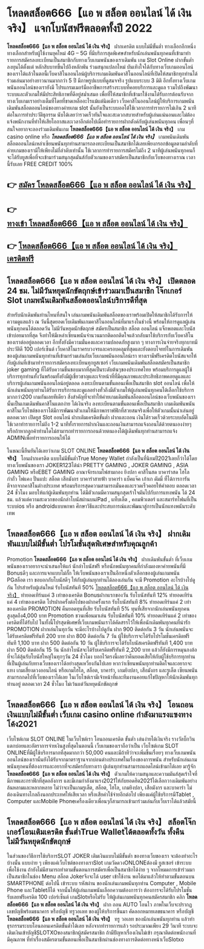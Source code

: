 # โหลดสล็อต666【แอ พ สล็อต ออนไลน์ ได้ เงิน จริง】  แจกโบนัสฟรีตลอดทั้งปี 2022

**โหลดสล็อต666【แอ พ สล็อต ออนไลน์ ได้ เงิน จริง】** ฝากเครดิต แบบไม่มีขั้นต่ำ  ทางเลือกอีกหนึ่งทางเลือกสำหรับผู้ใช้งานยุคใหม่ 4G – 5G ที่มีบริการสุดพิเศษสำหรับนักเล่นพนันทุกคนที่เข้ามาทำรายการสมัครลงทะเบียนเป็นสมาชิกกับทางเว็บเกมพนันของเราเดิมพัน เกม Slot Online ฝากขั้นต่ำ ลงทุนได้ตั้งแต่ หลักสิบบาทขึ้นไปถึงหลักพัน ร่วมสนุกแปลกใหม่ บันเทิงใจได้กับทางเว็บเกมออนไลน์ของเราได้แล้วในตอนี้เว็บคาสิโนออนไลน์ผู้บริการเกมเดิมพันคาสิโนออนไลน์ที่เปิดให้สมาชิกทุกท่านได้ร่วมเล่นมาอย่างยาวนานมากกว่า 5 ปี มีภาพรูปแบบที่ดูสมจจริง รูปแบบระบบ 3 มิติ
อีกทั้งทางเว็บเกมพนันออนไลน์ของเรายังมี โปรแกรมเมอร์มืออาชีพการสร้างระบบที่คอยบริการและดูแล  รวมไปถึงพัฒนาระบบและตัวเกมให้มีประสิทธิภาพที่ดีอยู่สม่ำเสมอ เพื่อที่ให้สมาชิกที่เข้ามาใช้งานได้รับการต้อนรับจากทางเว็บเกมเราอย่างเต็มที่โดยที่ขาดเหลืออะไรแม้แต่นิดเดียว เว็บคาสิโนออนไลน์ผู้ให้บริการเกมพนันเดิมพันสล็อตออนไลน์ของทางค่ายเกม slot นั้นยังเป็นระบบออโต้ใช้เวลาการทำรายการไม่เกิน 2 นาที ต่อในการทำประวัติธุกรรม นับได้เลยว่ารวดเร็วทันใจและสะดวกสบายสำหรับผู้เล่นแน่นอนและไม่ต้องแจ้งพนักงานที่ทำให้เสียโอกาสและเวลาอีกต่อไปเมื่อทำรายการฝากตังค์กับผู้เล่นพนันทุกคน
เพื่อนๆที่สนใจอยากจะลองร่วมเดิมพันเกม **โหลดสล็อต666【แอ พ สล็อต ออนไลน์ ได้ เงิน จริง】** เกม casino online หรือ ***โหลดสล็อต666【แอ พ สล็อต ออนไลน์ ได้ เงิน จริง】*** เกมพนันเดิมพันสล็อตออนไลน์เหล่าเซียนพนันทุกท่านสามารถลงทะเบียนเป็นสมาชิกได้เลยเพียงกรอกข้อมูลตามลำดับที่ค่ายเกมของเรามีให้เพียงไม่กี่ลำดับเท่านั้น ใช้เวลาการทำรายการสมัครไม่ถึง 2 นาทีผู้เล่นพนันทุกคนก็จะได้รับยูสเพื่อที่จะเข้ามาร่วมสนุกสุดมันส์กับตัวเกมของเราสมัครเป็นสมาชิกกับเว็บของทางเราณ เวลานี้รับเลย FREE CREDIT 100%

## 👉 [สมัคร โหลดสล็อต666【แอ พ สล็อต ออนไลน์ ได้ เงิน จริง】](https://archa888.com/)
## 👉 [ทางเข้า โหลดสล็อต666【แอ พ สล็อต ออนไลน์ ได้ เงิน จริง】](https://archa888.com/)
## 👉 [โหลดสล็อต666【แอ พ สล็อต ออนไลน์ ได้ เงิน จริง】 เครดิตฟรี](https://archa888.com/)

## โหลดสล็อต666【แอ พ สล็อต ออนไลน์ ได้ เงิน จริง】 เปิดตลอด  24 ชม. ไม่มีวันหยุดนักขัตฤกษ์เข้าร่วมมาเป็นสมาชิก โจ๊กเกอร์ Slot เกมพนันเดิมพันสล็อตออนไลน์บริการดีที่สุด

สำหรับนักเดิมพันท่านไหนที่สนใจ เล่นเกมพนันเดิมพันสล็อตของเราพร้อมเปิดให้สมาชิกได้รับการให้ความดูแลแล้ว ณ วันนี้สุดยอดเว็บเดิมพันเกมคาสิโนออนไลน์ที่มาแรงในช่วงนี้ พร้อมให้การดูแลผู้เล่นพนันทุกคนได้ตลอดวัน ไม่มีวันหยุดนักขัตฤกษ์ สมัครเป็นสมาชิก สล็อต ออนไลน์ แจ็กพอตและโบนัสเข้าบ่อยมากที่สุด จึงทำให้มีเหล่าเซียนพนันจำนวนมากติดอกติดใจแล้วกลับมาใช้บริการกับเว็บคาสิโนของเราต่ออยู่ตลอดเวลา อีกทั้งยังมีความมั่นคงและความปลอดภัยสูงมาก ๆ ทางการเงินจ่ายจริงทุกบาทมีประวัติดี 100 เปอร์เซ็นต์ เว็บคาสิโนเราครบวงจรและครอบคลุมที่สุดและยังตอบโจทย์ในการเดิมพันของผู้เล่นเกมพนันทุกท่านที่เข้ามาร่วมเล่นกับเว็บเกมพนันออนไลน์เรา
ทางเรามีฟรีเครดิตโบนัสแจกให้กับผู้เล่นที่เข้ามาทำรายการสมัครลงทะเบียนทุกยูสเซอร์ เว็บเกมพนันเดิมพันสล็อตสมัครเป็นสมาชิก joker gaming ที่ได้รับความชื่นชอบมากที่สุดเป็นระดับต้นๆของประเทศไทย พร้อมบริการดูแลผู้ใช้บริการทุกท่านทั้งวันพร้อมทั้งยังมีผู้เชี่ยวชาญและเจ้าหน้าที่ที่มีคุณภาพและประสิทธิภาพคอยดูแลและบริการผู้เล่นเกมพนันออนไลน์อยู่ตลอด ลงทะเบียนตามขั้นตอนเพื่อเป็นสมาชิก slot ออนไลน์ เพื่อให้นักเล่นพนันทุกท่านได้รับการบริการและดูแลอย่างทั่วถึงมีตัวเกมให้ผู้เล่นพนันทุกคนได้เลือกใช้บริการมากกว่า200 เกมกันเลยทีเดียว
สิ่งสำคัญที่จะทำให้ค่ายเกมเดิมพันสล็อตออนไลน์ของเว็บพนันของเรานั้นเป็นเกมเดิมพันคาสิโนแตกง่าย ได้เงินจริง ลงทะเบียนตามขั้นตอนเพื่อเป็นสมาชิก  เกมเดิมพันพนันคาสิโนเว็บไซต์ของเราได้มีการพัฒนาตัวเกมให้มีภาพกราฟฟิกที่สวยสมจริงเพื่อให้ตัวเกมนั้นน่าเล่นอยู่ตลอดเวลา เปิดยูส Slot ออนไลน์ ฝากเติมเครดิตขั้นต่ำ ฝากและถอน เงินได้รวดเร็วด้วยระบบอัตโนมัติ ใช้เวลาทำรายการไม่ถึง 1-2 นาทีทั้งรายการฝากเงินและถอนเงินสามารถแจ้งถอนได้ด้วยตนเองง่ายๆ หรือถ้าหากลูกค้าท่านใดไม่สามารถทำรายการถอนด้วยตนเองได้ผู้เดิมพันทุกท่านสามารถแจ้ง ADMINเพื่อทำรายการถอนให้ได้

ในขณะนี้ยืนยันได้เลยว่าเกม SLOT ONLINE  **โหลดสล็อต666【แอ พ สล็อต ออนไลน์ ได้ เงิน จริง】** โอนฝากเครดิต แบบไม่มีขั้นต่ำTrue Money Wallet กำลังเป็นที่นิยมปี2021เลยก็ว่าได้โดยทางเว็บพนันของเรา JOKER123ได้นำ PRETTY GAMING , JOKER GAMING , ASIA GAMING หรือEBET GAMING อาณาจักรเกมไพ่สามกอง  ยิงปลา คาสิโนสด บาคาร่าสด ไฮโล กำถั่ว ไพ่แคง ปั่นแปะ สล็อต เสือมังกร บาคาร่าสายฟ้า บาคาร่า แบ็คแจ๊ค เก้าเก ดัมมี่ ที่ได้การการันตีจากจากคาสิโนต่างประเทศ พร้อมบริการสุดความสามารถมั่นคงและรวดเร็วคอยให้คำตอบ ตลอดเวลา 24 ชั่วโมง มอบให้แก่ผู้เดิมพันทุกท่าน ได้มีตัวเกมมีความสนุกสุดเร้าใจมันไปกับการแทงพนัน ได้ 24 ชม. แล้วแต่ความสะดวกของนักล่าโบนัสผ่านบนiPad , แท็บเล็ต , คอมพิวเตอร์ และสมาร์ทโฟนที่เป็นระบบios หรือ androidแบบพกพา ศึกษาวิธีและประสบการณ์และพัฒนาสู่การเป็นนักแทงพนันระดับเทพ

## โหลดสล็อต666【แอ พ สล็อต ออนไลน์ ได้ เงิน จริง】 ฝากเดิมพันแบบไม่มีขั้นต่ำ โปรโมชั่นสุดพิเศษสำหรับคุณลูกค้า

 Promotion  **โหลดสล็อต666【แอ พ สล็อต ออนไลน์ ได้ เงิน จริง】** ฝากเดิมพันขั้นต่ำ ที่เว็บเกมพนันของเราอยากจะนำเสนอให้แก่  นักล่าโบนัสฟรี หรือนักพนันทุกคนที่กำลังมองหาค่ายพนันที่มี Bonusดีๆ และการแจกแบบไม่กั๊ก ให้เว็บพนันของเราเป็นอีกหนึ่งตัวเลือกของผู้เล่นเกมพนัน PGสล็อต เรา ขอบอกกับโบนัสดีๆ ให้กับผู้เล่นทุกท่านได้ลองเล่นกัน จะมี Promotion อะไรบ้างไปดูกัน
โปรสำหรับผู้เล่นใหม่ รับโบนัสทันที 50% [โหลดสล็อต666【แอ พ สล็อต ออนไลน์ ได้ เงิน จริง】](https://archa888.com/) ทำยอดเทิร์นแค่ 3 เท่าของเครดิต
Bonusฝากแรกของวัน รับโบนัสทันที 12% ทำยอดเทิร์นแค่ 4 เท่าของเครดิต
โปรฝากครั้งต่อไปของฝากครั้งแรก รับโบนัสทันที 8% ทำยอดเทิร์นแค่ 2 เท่าของเครดิต
 PROMOTION คืนยอดทุนที่เสีย รับโบนัสทันที 5% ทุนที่เสียจากนักเล่นพนันทุกคน สูงสุดถึง4,000 บาท
 Promotion ชวนเพื่อนมาเล่น รับโบนัสทันที 10% ทำยอดเทิร์นแค่ 2 เท่าของเครดิตที่ได้รับไป
ในทั้งนี้โปรสุดพิเศษที่เว็บเกมพนันเราได้คัดสรรไว้ให้เพื่อนักเดิมพันทุกคนที่น่ารัก  PROMOTION ฝากเล่นในทุกวัน จะมีอะไรบ้างไปดูกัน
ฝาก 900 ติดต่อกัน 3 วัน นักเล่นพนันจะได้รับเครดิตฟรีทันที 200 บาท
ฝาก 800 ติดต่อกัน 7 วัน ผู้ใช้บริการจะได้รับโปรโมชั่นเครดิตฟรีทันที 1,100 บาท
ฝาก 500 ติดต่อกัน 10 วัน ผู้ใช้บริการจะได้รับโบนัสเครดิตฟรีทันที 1,400 บาท
ฝาก 500 ติดต่อกัน 15 วัน นักล่าโบนัสจะได้รับเครดิตฟรีทันที 2,200 บาท
แล้วก็ยังมีการหมุนกงล้อที่จะได้ลุ้นรับโบนัสใหญ่ในทุกๆวัน 24 ชั่วโมง บอกไว้ตรงนี้เลยว่าคืนยอดเสียให้กับผู้ใช้บริการทุกท่านที่เป็นผู้เล่นกับทางเว็บของเราได้อย่างสุดเหวี่ยงกันไปเลย หากว่าเซียนพนันทุกท่านติดใจและอยากจะแทง เกมเสี่ยงดวงออนไลน์ หรือเกมไฮโล, สล็อต, บาคาร่า, เกมยิงปลา, เสือมังกร และรูเล็ต เซียนพนันสามารถกดไปที่เว็บของเราได้เลย ในเว็บไซต์เรามีเจ้าหน้าที่และทีมงานคอยแก้ไขปัญหาให้นักเดิมพันทุกท่านอยู่ ตลอดเวลา 24 ชั่วโมง ไม่เว้นแต่วันหยุดนักขัตฤกษ์

## โหลดสล็อต666【แอ พ สล็อต ออนไลน์ ได้ เงิน จริง】 โอนถอนเงินแบบไม่มีขั้นต่ำ  เว็บเกม casino online กำลังมาแรงแซงทางโค้ง2021

เว็บไซต์เกม SLOT ONLINE ในเว็บไซต์เรา โอนถอนเครดิต ขั้นต่ำ เล่นง่ายได้เงินจริง รางวัลบิ๊กวินแตกบ่อยและอัตราการจ่ายเงินสูงที่สุดในตอนนี้ เว็บเกมของเราถือว่าเป็น เว็บไซต์เกม SLOT ONLINEที่มีผู้ใช้บริการมากที่สุดมากกว่า 50,000 คนและมีถ้าทีว่าจะเพิ่มขึ้นเรื่อยๆ ทางเว็บเกมพนันออนไลน์ของเรานั้นยังได้รับจากมาตราฐานจากบ่อนต่างประเทศในเรื่องของการพนัน สำหรับนักเล่นเกมพนันทุกคนที่ต้องการและอยากที่จะสมัครกับทางเรา ผู้เล่นทุกท่านสามารถแอดไลน์เข้ามาได้เลย
	มารู้จัก **โหลดสล็อต666【แอ พ สล็อต ออนไลน์ ได้ เงิน จริง】** ตัวเกมให้ความสนุกและความมันส์สุดเร้าใจที่มีภาพและกราฟิกที่สุดอลังการ และมีเกมกำลังมาแรง2021ให้กับยอดฮิต2021ได้เลือกวางเดิมพันอย่างล้นหลามและหลากหลาย  ไม่ว่าจะเป็นเกมรูเล็ต, สล็อต, ไฮโล, เกมยิงปลา, เสือมังกร และบาคาร่า ไม่ต้องเดินทางไกลถึงนอกประเทศให้เสียเวลา หรือเสียค่าใช้จ่ายอีกต่อไป เพียงแค่ผู้ใช้บริการมีTablet , Computer และMobile Phoneเครื่องเดียวเพื่อนๆก็สามารถเข้ามาร่วมเล่นกับเว็บเราได้แล้วสมัยนี้

## โหลดสล็อต666【แอ พ สล็อต ออนไลน์ ได้ เงิน จริง】 สล็อตโจ๊กเกอร์โอนเติมเครดิต ขั้นต่ำTrue Walletได้ตลอดทั้งวัน ทั้งคืน ไม่มีวันหยุดนักขัตฤกษ์

ในส่วนของวิธีการใช้บริการSLOT JOKER เติมเงินแบบไม่มีขั้นต่ำ ของทางเว็บของเรา จะต้องทำอะไรบ้างนั้น แบบง่าย ๆ เพียงแค่เว็บไซต์ของทางเราSlot เกมวัดดวงONLONEต้องมี ยูสเซอร์ เข้าระบบเพื่อใช้งาน ถ้ายังไม่มีสามารถทำตามขั้นตอนการสมัครเพื่อเป็นสมาชิกได้ง่าย ๆ จากโหมดการเข้าร่วมมาเป็นสมาชิกในช่อง Menu สล็อต Jokerจึงจะได้ user เข้าใช้งาน พอได้มาแล้วให้ทำตามขั้นตอนบน SMARTPHONE ต่อไปนี้
เข้าระบบ รหัสผ่าน  ของนักเล่นเกมพนันทุกท่าน Computer , Mobile Phone และTabletก็ได้
จากนั้นให้ผู้เล่นเกมพนันเลือกความต้องการว่า ต้องการจะได้รับโปรโมชั่น รับเลยฟรีเครดิต 100 เปอร์เซ็นต์  เกมSlotหรือไม่รับ
ให้ผู้เล่นเกมพนันทุกคนสมัครสมาชิก คลิก **โหลดสล็อต666【แอ พ สล็อต ออนไลน์ ได้ เงิน จริง】** ฝาก ถอน AUTO โอนไว ภาพในเว็บจะปรากฏเลขบัญชีพร้อมธนาคาร หรือบัญชี ทรูวอเลท ของผู้ให้บริการขึ้นมา
คัดลอกหมายเลขธนาคาร หรือบัญชี **โหลดสล็อต666【แอ พ สล็อต ออนไลน์ ได้ เงิน จริง】** ทรู วอเลท ของนักเล่นพนันทุกท่าน แล้วทำธุรกรรมระบบโอนถอนเครดิตขั้นต่ำได้เลย
หลังจากทำรายการแล้ว รอประมาณเพียง 29 วินาที ระบบจะเติมเงินเข้าบัญชีSLOTXOของสมาชิกผู้สมัครสมาชิก
ถ้ามีปัญหาเรื่องเงินไม่เข้า กรุณาติดต่อพนักงานที่มีคุณภาพ ที่ทำเรื่องสมัครตามขั้นตอนเพื่อเป็นสมาชิกผ่านช่องทางการติดต่อทางหน้าเว็บSlotxo


